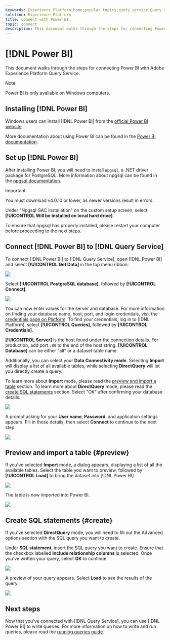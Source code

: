 ```yaml
---
keywords: Experience Platform;home;popular topics;query service;Query service;Power BI;power bi;connect to query service;
solution: Experience Platform
title: Connect with Power BI
topic: connect
description: This document walks through the steps for connecting Power BI with Adobe Experience Platform Query Service.
---
```


# [!DNL Power BI]

This document walks through the steps for connecting Power BI with Adobe Experience Platform Query Service.

>[!NOTE]
>
>Power BI is only available on Windows computers.

## Installing [!DNL Power BI]

Windows users can install [!DNL Power BI] from the [official Power BI website](https://powerbi.microsoft.com/en-us/desktop/). 

More documentation about using Power BI can be found in the [Power BI documentation](https://docs.microsoft.com/en-us/power-bi/).

## Set up [!DNL Power BI]

After installing Power BI, you will need to install `npgsql`, a .NET driver package for PostgreSQL. More information about npgsql can be found in the [npgsql documentation](https://www.npgsql.org/doc/index.html).

>[!IMPORTANT]
>
>You must download v4.0.10 or lower, as newer versions result in errors.

Under "Npgsql GAC Installation" on the custom setup screen, select **[!UICONTROL Will be installed on local hard drive]**. 

To ensure that npgsql has properly installed, please restart your computer before proceeding to the next steps.

## Connect [!DNL Power BI] to [!DNL Query Service]

To connect [!DNL Power BI] to [!DNL Query Service], open [!DNL Power BI] and select **[!UICONTROL Get Data]** in the top menu ribbon.

![](../images/clients/power-bi/open-power-bi.png)

Select **[!UICONTROL PostgreSQL database]**, followed by **[!UICONTROL Connect]**.

![](../images/clients/power-bi/get-data.png)

You can now enter values for the server and database. For more information on finding your database name, host, port, and login credentials, visit the [credentials page on Platform](https://platform.adobe.com/query/configuration). To find your credentials, log in to [!DNL Platform], select **[!UICONTROL Queries]**, followed by **[!UICONTROL Credentials]**.

**[!UICONTROL Server]** is the host found under the connection details. For production, add port `:80` to the end of the host string. **[!UICONTROL Database]** can be either "all" or a dataset table name. 

Additionally, you can select your **Data Connectivity mode**. Selecting **Import** will display a list of all available tables, while selecting **DirectQuery** will let you directly create a query. 

To learn more about **Import** mode, please read the [preview and import a table](#preview) section. To learn more about **DirectQuery** mode, please read the [create SQL statements](#create) section. Select "OK" after confirming your database details.

![](../images/clients/power-bi/connectivity-mode.png)

A prompt asking for your **User name**, **Password**, and application settings appears. Fill in these details, then select **Connect** to continue to the next step.

![](../images/clients/power-bi/import-mode.png)

## Preview and import a table {#preview}

If you've selected **Import** mode, a dialog appears, displaying a list of all the available tables. Select the table you want to preview, followed by **[!UICONTROL Load]** to bring the dataset into [!DNL Power BI].

![](../images/clients/power-bi/preview-table.png)

The table is now imported into Power BI. 

![](../images/clients/power-bi/import-table.png)

## Create SQL statements {#create}

If you've selected **DirectQuery** mode, you will need to fill out the Advanced options section with the SQL query you want to create.

Under **SQL statement**, insert the SQL query you want to create. Ensure that the checkbox labelled **Include relationship columns** is selected. Once you've written your query, select **OK** to continue.

![](../images/clients/power-bi/direct-query-mode.png)

A preview of your query appears. Select **Load** to see the results of the query.

![](../images/clients/power-bi/preview-direct-query.png)

## Next steps

Now that you've connected with [!DNL Query Service], you can use [!DNL Power BI] to write queries. For more information on how to write and run queries, please read the [running queries guide](../best-practices/writing-queries.md).